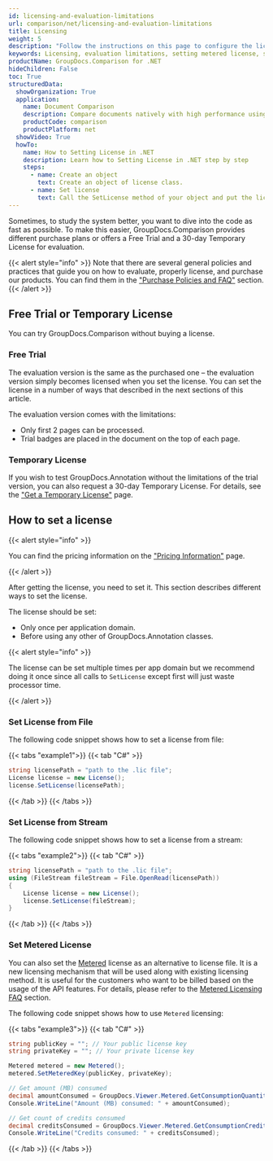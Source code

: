 ```yaml
---
id: licensing-and-evaluation-limitations
url: comparison/net/licensing-and-evaluation-limitations
title: Licensing
weight: 5
description: "Follow the instructions on this page to configure the license and find out the restrictions when using GroupDocs.Comparison for .NET without a license (Evaluation Limitations)"
keywords: Licensing, evaluation limitations, setting metered license, setting license
productName: GroupDocs.Comparison for .NET
hideChildren: False
toc: True
structuredData:
  showOrganization: True
  application:
    name: Document Comparison
    description: Compare documents natively with high performance using C# language and GroupDocs.Comparison for .NET
    productCode: comparison
    productPlatform: net
  showVideo: True
  howTo:
    name: How to Setting License in .NET
    description: Learn how to Setting License in .NET step by step
    steps:
      - name: Create an object
        text: Create an object of license class.
      - name: Set license
        text: Call the SetLicense method of your object and put the license path or license file stream parameter.
---
```


Sometimes, to study the system better, you want to dive into the code as fast as possible. To make this easier, GroupDocs.Comparison provides different purchase plans or offers a Free Trial and a 30-day Temporary License for evaluation.

{{< alert style="info" >}}
Note that there are several general policies and practices that guide you on how to evaluate, properly license, and purchase our products. You can find them in the ["Purchase Policies and FAQ"](https://purchase.groupdocs.com/policies) section.
{{< /alert >}}

## Free Trial or Temporary License

You can try GroupDocs.Comparison without buying a license.

### Free Trial

The evaluation version is the same as the purchased one – the evaluation version simply becomes licensed when you set the license. You can set the license in a number of ways that described in the next sections of this article.

The evaluation version comes with the limitations:

- Only first 2 pages can be processed.
- Trial badges are placed in the document on the top of each page.

### Temporary License

If you wish to test GroupDocs.Annotation without the limitations of the trial version, you can also request a 30-day Temporary License. For details, see the ["Get a Temporary License"](https://purchase.groupdocs.com/temporary-license) page.

## How to set a license

{{< alert style="info" >}}

You can find the pricing information on the ["Pricing Information"](https://purchase.groupdocs.com/pricing/comparison/net) page.

{{< /alert >}}

After getting the license, you need to set it. This section describes different ways to set the license.

The license should be set:

- Only once per application domain.
- Before using any other of GroupDocs.Annotation classes.

{{< alert style="info" >}}

The license can be set multiple times per app domain but we recommend doing it once since all calls to `SetLicense` except first will just waste processor time.

{{< /alert >}}

### Set License from File

The following code snippet shows how to set a license from file:

{{< tabs "example1">}}
{{< tab "C#" >}}

```csharp
string licensePath = "path to the .lic file";
License license = new License();
license.SetLicense(licensePath);
```

{{< /tab >}}
{{< /tabs >}}


### Set License from Stream

The following code snippet shows how to set a license from a stream:

{{< tabs "example2">}}
{{< tab "C#" >}}

```csharp
string licensePath = "path to the .lic file";
using (FileStream fileStream = File.OpenRead(licensePath))
{
    License license = new License();
    license.SetLicense(fileStream);
}
```

{{< /tab >}}
{{< /tabs >}}


### Set Metered License

You can also set the [Metered](https://reference.groupdocs.com/comparison/net/groupdocs.comparison/metered/) license as an alternative to license file. It is a new licensing mechanism that will be used along with existing licensing method. It is useful for the customers who want to be billed based on the usage of the API features. For  details, please refer to the [Metered Licensing FAQ](https://purchase.groupdocs.com/faqs/licensing/metered) section.

The following code snippet shows how to use `Metered` licensing:

{{< tabs "example3">}}
{{< tab "C#" >}}

```csharp
string publicKey = ""; // Your public license key
string privateKey = ""; // Your private license key

Metered metered = new Metered();
metered.SetMeteredKey(publicKey, privateKey);

// Get amount (MB) consumed
decimal amountConsumed = GroupDocs.Viewer.Metered.GetConsumptionQuantity();
Console.WriteLine("Amount (MB) consumed: " + amountConsumed);

// Get count of credits consumed
decimal creditsConsumed = GroupDocs.Viewer.Metered.GetConsumptionCredit();
Console.WriteLine("Credits consumed: " + creditsConsumed);
```

{{< /tab >}}
{{< /tabs >}}